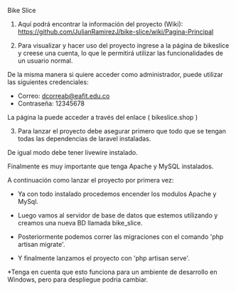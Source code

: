 Bike Slice

1. Aquí podrá encontrar la información del proyecto (Wiki):
    https://github.com/JulianRamirezJ/bike-slice/wiki/Pagina-Principal

2. Para visualizar y hacer uso del proyecto ingrese a la página de bikeslice y creese una cuenta, lo que le 
permitirá utilizar las funcionalidades de un usuario normal.

De la misma manera si quiere acceder como administrador, puede utilizar las siguientes credenciales:
 - Correo: dcorreab@eafit.edu.co
 - Contraseña: 12345678
 
La página la puede acceder a través del enlace ( bikeslice.shop ) 



3. Para lanzar el proyecto debe asegurar primero que todo que se tengan todas las dependencias de laravel instaladas.

De igual modo debe tener livewire instalado.

Finalmente es muy importante que tenga Apache y MySQL instalados.

A continuación como lanzar el proyecto por primera vez:

- Ya con todo instalado procedemos encender los modulos Apache y MySql.

- Luego vamos al servidor de base de datos que estemos utilizando y creamos una nueva BD llamada bike_slice.

- Posteriormente podemos correr las migraciones con el comando 'php artisan migrate'.

- Y finalmente lanzamos el proyecto con 'php artisan serve'.

*Tenga en cuenta que esto funciona para un ambiente de desarrollo en Windows, pero
 para despliegue podria cambiar.


